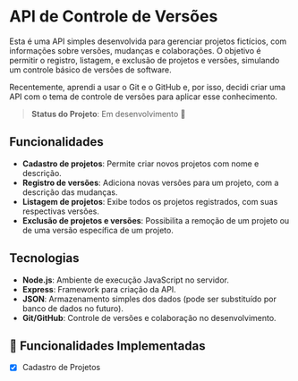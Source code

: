 # API de Controle de Versões

Esta é uma API simples desenvolvida para gerenciar projetos fictícios, com informações sobre versões, mudanças e colaborações. O objetivo é permitir o registro, listagem, e exclusão de projetos e versões, simulando um controle básico de versões de software.

Recentemente, aprendi a usar o Git e o GitHub e, por isso, decidi criar uma API com o tema de controle de versões para aplicar esse conhecimento. 

> **Status do Projeto**: Em desenvolvimento 🚧

## Funcionalidades

- **Cadastro de projetos**: Permite criar novos projetos com nome e descrição.
- **Registro de versões**: Adiciona novas versões para um projeto, com a descrição das mudanças.
- **Listagem de projetos**: Exibe todos os projetos registrados, com suas respectivas versões.
- **Exclusão de projetos e versões**: Possibilita a remoção de um projeto ou de uma versão específica de um projeto.

## Tecnologias

- **Node.js**: Ambiente de execução JavaScript no servidor.
- **Express**: Framework para criação da API.
- **JSON**: Armazenamento simples dos dados (pode ser substituído por banco de dados no futuro).
- **Git/GitHub**: Controle de versões e colaboração no desenvolvimento.

## 🚀 Funcionalidades Implementadas

- [x] Cadastro de Projetos
